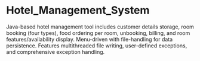 # Hotel_Management_System
Java-based hotel management tool includes customer details storage, room booking (four types), food ordering per room, unbooking, billing, and room features/availability display. Menu-driven with file-handling for data persistence. Features multithreaded file writing, user-defined exceptions, and comprehensive exception handling.
